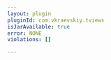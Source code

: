 ```yaml
---
layout: plugin
pluginId: com.vkraevskiy.tviews
isJarAvailable: true
error: NONE
violations: []

---
```

